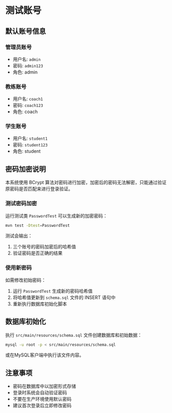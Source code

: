 # 测试账号

## 默认账号信息

### 管理员账号
- 用户名: `admin`
- 密码: `admin123`
- 角色: admin

### 教练账号
- 用户名: `coach1`
- 密码: `coach123`
- 角色: coach

### 学生账号
- 用户名: `student1`
- 密码: `student123`
- 角色: student

## 密码加密说明

本系统使用 BCrypt 算法对密码进行加密，加密后的密码无法解密，只能通过验证原密码是否匹配来进行登录验证。

### 测试密码加密

运行测试类 `PasswordTest` 可以生成新的加密密码：

```bash
mvn test -Dtest=PasswordTest
```

测试会输出：
1. 三个账号的密码加密后的哈希值
2. 验证密码是否正确的结果

### 使用新密码

如需修改初始密码：
1. 运行 `PasswordTest` 生成新的密码哈希值
2. 将哈希值更新到 `schema.sql` 文件的 INSERT 语句中
3. 重新执行数据库初始化脚本

## 数据库初始化

执行 `src/main/resources/schema.sql` 文件创建数据库和初始数据：

```bash
mysql -u root -p < src/main/resources/schema.sql
```

或在MySQL客户端中执行该文件内容。

## 注意事项

- 密码在数据库中以加密形式存储
- 登录时系统会自动验证密码
- 不要在生产环境使用默认密码
- 建议首次登录后立即修改密码

